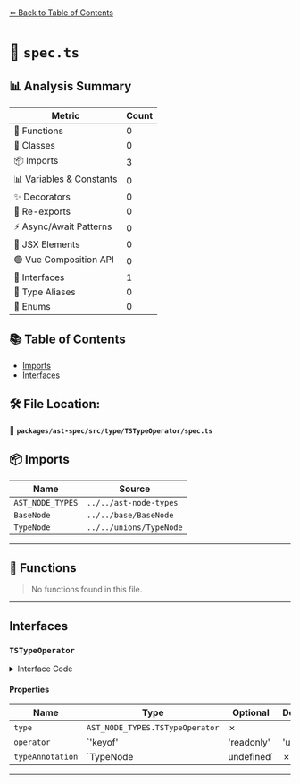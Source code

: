 [⬅️ Back to Table of Contents](../../../../../index.md)

# 📄 `spec.ts`

## 📊 Analysis Summary

| Metric | Count |
|--------|-------|
| 🔧 Functions | 0 |
| 🧱 Classes | 0 |
| 📦 Imports | 3 |
| 📊 Variables & Constants | 0 |
| ✨ Decorators | 0 |
| 🔄 Re-exports | 0 |
| ⚡ Async/Await Patterns | 0 |
| 💠 JSX Elements | 0 |
| 🟢 Vue Composition API | 0 |
| 📐 Interfaces | 1 |
| 📑 Type Aliases | 0 |
| 🎯 Enums | 0 |

## 📚 Table of Contents

- [Imports](#imports)
- [Interfaces](#interfaces)

## 🛠️ File Location:
📂 **`packages/ast-spec/src/type/TSTypeOperator/spec.ts`**

## 📦 Imports

| Name | Source |
|------|--------|
| `AST_NODE_TYPES` | `../../ast-node-types` |
| `BaseNode` | `../../base/BaseNode` |
| `TypeNode` | `../../unions/TypeNode` |


---

## 🔧 Functions

> No functions found in this file.


---

## Interfaces

### `TSTypeOperator`

<details><summary>Interface Code</summary>

```ts
export interface TSTypeOperator extends BaseNode {
  type: AST_NODE_TYPES.TSTypeOperator;
  operator: 'keyof' | 'readonly' | 'unique';
  typeAnnotation: TypeNode | undefined;
}
```
</details>

#### Properties

| Name | Type | Optional | Description |
|------|------|----------|-------------|
| `type` | `AST_NODE_TYPES.TSTypeOperator` | ✗ |  |
| `operator` | `'keyof' | 'readonly' | 'unique'` | ✗ |  |
| `typeAnnotation` | `TypeNode | undefined` | ✗ |  |


---